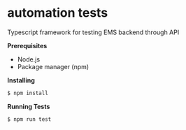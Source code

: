 # automation tests

Typescript framework for testing EMS backend through API

**Prerequisites**
  - Node.js
  - Package manager (npm)

**Installing**
```sh
$ npm install
```
**Running Tests**

```sh
$ npm run test
```
